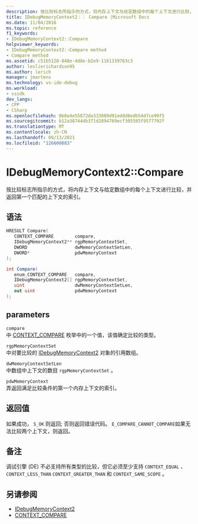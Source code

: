 ```yaml
---
description: 按比较标志所指示的方式，将内存上下文与给定数组中的每个上下文进行比较，并返回第一个匹配的上下文的索引。
title: IDebugMemoryContext2：： Compare |Microsoft Docs
ms.date: 11/04/2016
ms.topic: reference
f1_keywords:
- IDebugMemoryContext2::Compare
helpviewer_keywords:
- IDebugMemoryContext2::Compare method
- Compare method
ms.assetid: c51b5128-848e-4d8e-b2e9-1161339763c3
author: leslierichardson95
ms.author: lerich
manager: jmartens
ms.technology: vs-ide-debug
ms.workload:
- vssdk
dev_langs:
- CPP
- CSharp
ms.openlocfilehash: 0b0e4e55872da333089d91eddd8edb54d7ce99f5
ms.sourcegitcommit: b12a38744db371d2894769ecf305585f9577792f
ms.translationtype: MT
ms.contentlocale: zh-CN
ms.lasthandoff: 09/13/2021
ms.locfileid: "126600883"
---
```

# <a name="idebugmemorycontext2compare"></a>IDebugMemoryContext2::Compare
按比较标志所指示的方式，将内存上下文与给定数组中的每个上下文进行比较，并返回第一个匹配的上下文的索引。

## <a name="syntax"></a>语法

```cpp
HRESULT Compare( 
   CONTEXT_COMPARE        compare,
   IDebugMemoryContext2** rgpMemoryContextSet,
   DWORD                  dwMemoryContextSetLen,
   DWORD*                 pdwMemoryContext
);
```

```csharp
int Compare(
   enum_CONTEXT_COMPARE   compare,
   IDebugMemoryContext2[] rgpMemoryContextSet,
   uint                   dwMemoryContextSetLen,
   out uint               pdwMemoryContext
);
```

## <a name="parameters"></a>parameters
`compare`\
中 [CONTEXT_COMPARE](../../../extensibility/debugger/reference/context-compare.md) 枚举中的一个值，该值确定比较的类型。

`rgpMemoryContextSet`\
中对要比较的 [IDebugMemoryContext2](../../../extensibility/debugger/reference/idebugmemorycontext2.md) 对象的引用数组。

`dwMemoryContextSetLen`\
中数组中上下文的数目 `rgpMemoryContextSet` 。

`pdwMemoryContext`\
弄返回满足比较条件的第一个内存上下文的索引。

## <a name="return-value"></a>返回值
 如果成功， `S_OK` 则返回; 否则返回错误代码。 `E_COMPARE_CANNOT_COMPARE`如果无法比较两个上下文，则返回。

## <a name="remarks"></a>备注
 调试引擎 (DE) 不必支持所有类型的比较，但它必须至少支持 `CONTEXT_EQUAL` 、 `CONTEXT_LESS_THAN` `CONTEXT_GREATER_THAN` 和 `CONTEXT_SAME_SCOPE` 。

## <a name="see-also"></a>另请参阅
- [IDebugMemoryContext2](../../../extensibility/debugger/reference/idebugmemorycontext2.md)
- [CONTEXT_COMPARE](../../../extensibility/debugger/reference/context-compare.md)
